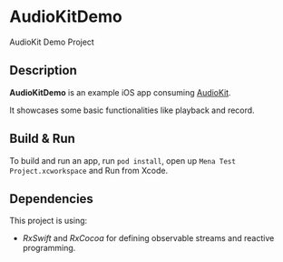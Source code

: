 # AudioKitDemo
AudioKit Demo Project

## Description
**AudioKitDemo** is an example iOS app consuming [AudioKit](https://github.com/AudioKit/AudioKit). 

It showcases some basic functionalities like playback and record.

## Build & Run
To build and run an app, run `pod install`, open up `Mena Test Project.xcworkspace` and Run from Xcode. 

## Dependencies
This project is using:
* *RxSwift* and *RxCocoa* for defining observable streams and reactive programming.
